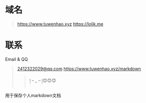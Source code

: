 # 域名
>https://www.tuwenhao.xyz
>https://lolik.me
# 联系
Email & QQ 
>2412322029@qq.com
>https://www.tuwenhao.xyz/markdown
>> ། – _ – །😊😊😊

用于保存个人markdown文档
